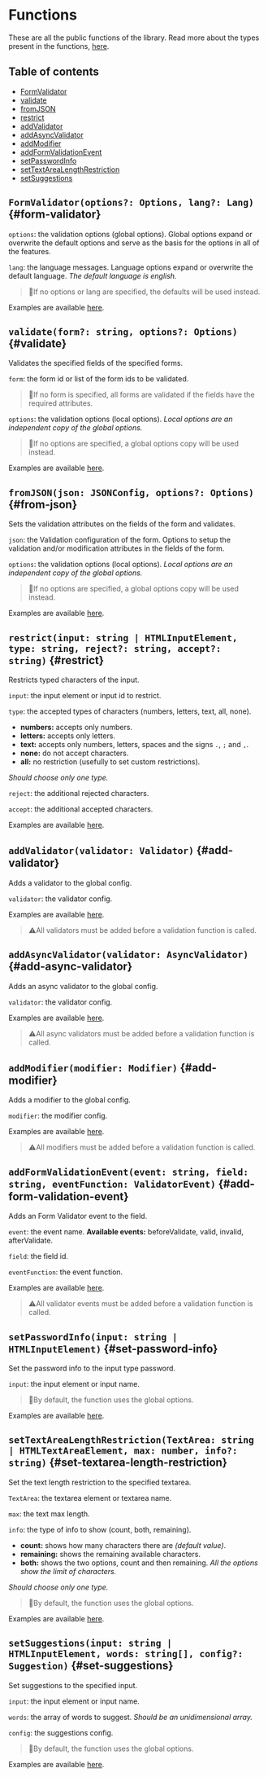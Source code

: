 # Functions

These are all the public functions of the library.
Read more about the types present in the functions, [here](./types.md).

## Table of contents

- [FormValidator](#form-validator)
- [validate](#validate)
- [fromJSON](#from-json)
- [restrict](#restrict)
- [addValidator](#add-validator)
- [addAsyncValidator](#add-async-validator)
- [addModifier](#add-modifier)
- [addFormValidationEvent](#add-form-validation-event)
- [setPasswordInfo](#set-password-info)
- [setTextAreaLengthRestriction](#set-textarea-length-restriction)
- [setSuggestions](#set-suggestions)

## `FormValidator(options?: Options, lang?: Lang)` {#form-validator}

`options`: the validation options (global options).
Global options expand or overwrite the default options and serve as the basis for the options in all of the features.

`lang`: the language messages.
Language options expand or overwrite the default language.
*The default language is english.*

>:memo:If no options or lang are specified, the defaults will be used instead.

Examples are available [here](/examples/functions.md#formvalidator).

## `validate(form?: string, options?: Options)` {#validate}

Validates the specified fields of the specified forms.

`form`: the form id or list of the form ids to be validated.

>:memo:If no form is specified, all forms are validated if the fields have the required attributes.

`options`: the validation options (local options).
*Local options are an independent copy of the global options.*

>:memo:If no options are specified, a global options copy will be used instead.

Examples are available [here](/examples/functions.md#validate).

## `fromJSON(json: JSONConfig, options?: Options)` {#from-json}

Sets the validation attributes on the fields of the form and validates.

`json`: the Validation configuration of the form.
Options to setup the validation and/or modification attributes in the fields of the form.

`options`: the validation options (local options).
*Local options are an independent copy of the global options.*

>:memo:If no options are specified, a global options copy will be used instead.

Examples are available [here](/examples/functions.md#fromjson).

## `restrict(input: string | HTMLInputElement, type: string, reject?: string, accept?: string)` {#restrict}

Restricts typed characters of the input.

`input`: the input element or input id to restrict.

`type`: the accepted types of characters (numbers, letters, text, all, none).

- **numbers:** accepts only numbers.
- **letters:** accepts only letters.
- **text:** accepts only numbers, letters, spaces and the signs `.`, `;` and `,`.
- **none:** do not accept characters.
- **all:** no restriction (usefully to set custom restrictions).

*Should choose only one type.*

`reject`: the additional rejected characters.

`accept`: the additional accepted characters.

Examples are available [here](/examples/functions.md#restrict).

## `addValidator(validator: Validator)` {#add-validator}

Adds a validator to the global config.

`validator`: the validator config.

Examples are available [here](/examples/functions.md#addvalidator).

>:warning:All validators must be added before a validation function is called.

## `addAsyncValidator(validator: AsyncValidator)` {#add-async-validator}

Adds an async validator to the global config.

`validator`: the validator config.

Examples are available [here](/examples/functions.md#addasyncvalidator).

>:warning:All async validators must be added before a validation function is called.

## `addModifier(modifier: Modifier)` {#add-modifier}

Adds a modifier to the global config.

`modifier`: the modifier config.

Examples are available [here](/examples/functions.md#addmodifier).

>:warning:All modifiers must be added before a validation function is called.

## `addFormValidationEvent(event: string, field: string, eventFunction: ValidatorEvent)` {#add-form-validation-event}

Adds an Form Validator event to the field.

`event`: the event name.
**Available events:** beforeValidate, valid, invalid, afterValidate.

`field`: the field id.

`eventFunction`: the event function.

Examples are available [here](/examples/functions.md#addformvalidationevent).

>:warning:All validator events must be added before a validation function is called.

## `setPasswordInfo(input: string | HTMLInputElement)` {#set-password-info}

Set the password info to the input type password.

`input`: the input element or input name.

>:memo:By default, the function uses the global options.

Examples are available [here](/examples/functions.md#setpasswordinfo).

## `setTextAreaLengthRestriction(TextArea: string | HTMLTextAreaElement, max: number, info?: string)` {#set-textarea-length-restriction}

Set the text length restriction to the specified textarea.

`TextArea`: the textarea element or textarea name.

`max`: the text max length.

`info`: the type of info to show (count, both, remaining).

- **count:** shows how many characters there are *(default value)*.
- **remaining:** shows the remaining available characters.
- **both:** shows the two options, count and then remaining.
*All the options show the limit of characters.*

*Should choose only one type.*

>:memo:By default, the function uses the global options.

Examples are available [here](/examples/functions.md#settextarealengthrestriction).

## `setSuggestions(input: string | HTMLInputElement, words: string[], config?: Suggestion)` {#set-suggestions}

Set suggestions to the specified input.

`input`: the input element or input name.

`words`: the array of words to suggest.
*Should be an unidimensional array.*

`config`: the suggestions config.

>:memo:By default, the function uses the global options.

Examples are available [here](/examples/functions.md#setsuggestions).
